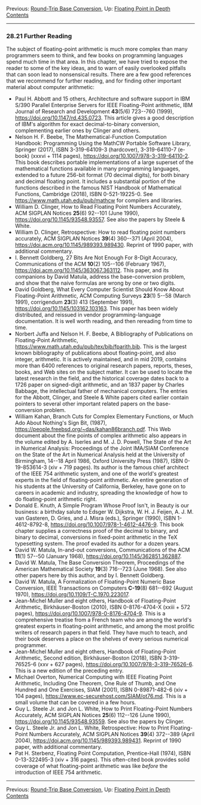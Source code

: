 Previous: [Round-Trip Base
Conversion](Round_002dTrip-Base-Conversion.md), Up: [Floating Point in
Depth](Floating-Point-in-Depth.md)  
[Contents](index.md#SEC_Contents "Table of contents")  

------------------------------------------------------------------------


### 28.21 Further Reading 

The subject of floating-point arithmetic is much more complex than many
programmers seem to think, and few books on programming languages spend
much time in that area. In this chapter, we have tried to expose the
reader to some of the key ideas, and to warn of easily overlooked
pitfalls that can soon lead to nonsensical results. There are a few good
references that we recommend for further reading, and for finding other
important material about computer arithmetic:

-   Paul H. Abbott and 15 others, Architecture and software support in
    IBM S/390 Parallel Enterprise Servers for IEEE Floating-Point
    arithmetic, IBM Journal of Research and Development **43**(5/6)
    723--760 (1999), <https://doi.org/10.1147/rd.435.0723>. This article
    gives a good description of IBM's algorithm for exact
    decimal-to-binary conversion, complementing earlier ones by Clinger
    and others.
-   Nelson H. F. Beebe, The Mathematical-Function Computation Handbook:
    Programming Using the MathCW Portable Software Library, Springer
    (2017), ISBN 3-319-64109-3 (hardcover), 3-319-64110-7 (e-book)
    (xxxvi + 1114 pages), <https://doi.org/10.1007/978-3-319-64110-2>.
    This book describes portable implementations of a large superset of
    the mathematical functions available in many programming languages,
    extended to a future 256-bit format (70 decimal digits), for both
    binary and decimal floating point. It includes a substantial portion
    of the functions described in the famous NIST Handbook of
    Mathematical Functions, Cambridge (2018), ISBN 0-521-19225-0. See
    <https://www.math.utah.edu/pub/mathcw> for compilers and libraries.
-   William D. Clinger, How to Read Floating Point Numbers Accurately,
    ACM SIGPLAN Notices **25**(6) 92--101 (June 1990),
    <https://doi.org/10.1145/93548.93557>. See also the papers by Steele
    & White.
-   William D. Clinger, Retrospective: How to read floating point
    numbers accurately, ACM SIGPLAN Notices **39**(4) 360--371 (April
    2004), <https://doi.acm.org/10.1145/989393.989430>. Reprint of 1990
    paper, with additional commentary.
-   I. Bennett Goldberg, 27 Bits Are Not Enough For 8-Digit Accuracy,
    Communications of the ACM **10**(2) 105--106 (February 1967),
    <https://doi.acm.org/10.1145/363067.363112>. This paper, and its
    companions by David Matula, address the base-conversion problem, and
    show that the naive formulas are wrong by one or two digits.
-   David Goldberg, What Every Computer Scientist Should Know About
    Floating-Point Arithmetic, ACM Computing Surveys **23**(1) 5--58
    (March 1991), corrigendum **23**(3) 413 (September 1991),
    <https://doi.org/10.1145/103162.103163>. This paper has been widely
    distributed, and reissued in vendor programming-language
    documentation. It is well worth reading, and then rereading from
    time to time.
-   Norbert Juffa and Nelson H. F. Beebe, A Bibliography of Publications
    on Floating-Point Arithmetic,
    <https://www.math.utah.edu/pub/tex/bib/fparith.bib>. This is the
    largest known bibliography of publications about floating-point, and
    also integer, arithmetic. It is actively maintained, and in mid
    2019, contains more than 6400 references to original research
    papers, reports, theses, books, and Web sites on the subject matter.
    It can be used to locate the latest research in the field, and the
    historical coverage dates back to a 1726 paper on signed-digit
    arithmetic, and an 1837 paper by Charles Babbage, the intellectual
    father of mechanical computers. The entries for the Abbott, Clinger,
    and Steele & White papers cited earlier contain pointers to several
    other important related papers on the base-conversion problem.
-   William Kahan, Branch Cuts for Complex Elementary Functions, or Much
    Ado About Nothing's Sign Bit, (1987),
    <https://people.freebsd.org/~das/kahan86branch.pdf>. This Web
    document about the fine points of complex arithmetic also appears in
    the volume edited by A. Iserles and M. J. D. Powell, The State of
    the Art in Numerical Analysis: Proceedings of the Joint IMA/SIAM
    Conference on the State of the Art in Numerical Analysis held at the
    University of Birmingham, 14--18 April 1986, Oxford University Press
    (1987), ISBN 0-19-853614-3 (xiv + 719 pages). Its author is the
    famous chief architect of the IEEE 754 arithmetic system, and one of
    the world's greatest experts in the field of floating-point
    arithmetic. An entire generation of his students at the University
    of California, Berkeley, have gone on to careers in academic and
    industry, spreading the knowledge of how to do floating-point
    arithmetic right.
-   Donald E. Knuth, A Simple Program Whose Proof Isn't, in Beauty is
    our business: a birthday salute to Edsger W. Dijkstra, W. H. J.
    Feijen, A. J. M. van Gasteren, D. Gries, and J. Misra (eds.),
    Springer (1990), ISBN 1-4612-8792-8,
    <https://doi.org/10.1007/978-1-4612-4476-9>. This book chapter
    supplies a correctness proof of the decimal to binary, and binary to
    decimal, conversions in fixed-point arithmetic in the TeX
    typesetting system. The proof evaded its author for a dozen years.
-   David W. Matula, In-and-out conversions, Communications of the ACM
    **11**(1) 57--50 (January 1968),
    <https://doi.org/10.1145/362851.362887>.
-   David W. Matula, The Base Conversion Theorem, Proceedings of the
    American Mathematical Society **19**(3) 716--723 (June 1968). See
    also other papers here by this author, and by I. Bennett Goldberg.
-   David W. Matula, A Formalization of Floating-Point Numeric Base
    Conversion, IEEE Transactions on Computers **C-19**(8) 681--692
    (August 1970), <https://doi.org/10.1109/T-C.1970.223017>.
-   Jean-Michel Muller and eight others, Handbook of Floating-Point
    Arithmetic, Birkhäuser-Boston (2010), ISBN 0-8176-4704-X (xxiii +
    572 pages), <https://doi.org/10.1007/978-0-8176-4704-9>. This is a
    comprehensive treatise from a French team who are among the world's
    greatest experts in floating-point arithmetic, and among the most
    prolific writers of research papers in that field. They have much to
    teach, and their book deserves a place on the shelves of every
    serious numerical programmer.
-   Jean-Michel Muller and eight others, Handbook of Floating-Point
    Arithmetic, Second edition, Birkhäuser-Boston (2018), ISBN
    3-319-76525-6 (xxv + 627 pages),
    <https://doi.org/10.1007/978-3-319-76526-6>. This is a new edition
    of the preceding entry.
-   Michael Overton, Numerical Computing with IEEE Floating Point
    Arithmetic, Including One Theorem, One Rule of Thumb, and One
    Hundred and One Exercises, SIAM (2001), ISBN 0-89871-482-6 (xiv +
    104 pages), <https://www.ec-securehost.com/SIAM/ot76.md>. This is
    a small volume that can be covered in a few hours.
-   Guy L. Steele Jr. and Jon L. White, How to Print Floating-Point
    Numbers Accurately, ACM SIGPLAN Notices **25**(6) 112--126 (June
    1990), <https://doi.org/10.1145/93548.93559>. See also the papers by
    Clinger.
-   Guy L. Steele Jr. and Jon L. White, Retrospective: How to Print
    Floating-Point Numbers Accurately, ACM SIGPLAN Notices **39**(4)
    372--389 (April 2004), <https://doi.acm.org/10.1145/989393.989431>.
    Reprint of 1990 paper, with additional commentary.
-   Pat H. Sterbenz, Floating Point Computation, Prentice-Hall (1974),
    ISBN 0-13-322495-3 (xiv + 316 pages). This often-cited book provides
    solid coverage of what floating-point arithmetic was like *before*
    the introduction of IEEE 754 arithmetic.

------------------------------------------------------------------------

Previous: [Round-Trip Base
Conversion](Round_002dTrip-Base-Conversion.md), Up: [Floating Point in
Depth](Floating-Point-in-Depth.md)  
[Contents](index.md#SEC_Contents "Table of contents")  
